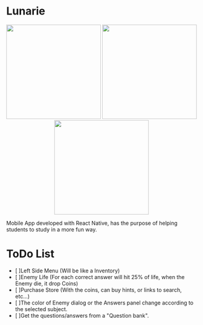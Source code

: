# Lunarie

<p align="center" float:"left">

  <img  width="250" src="https://i.postimg.cc/d0YcL7mk/git1.jpg">  
  <img width="250" src="https://i.postimg.cc/tTR0NLc9/git2.jpg">
  <img width="250" src="https://i.postimg.cc/TPJMmRCk/git3.jpg">
</p>

Mobile App developed with React Native, has the purpose of helping students to study in a more fun way.

# ToDo List
- [ ]Left Side Menu (Will be like a Inventory)
- [ ]Enemy Life (For each correct answer will hit 25% of life, when the Enemy die, it drop Coins)
- [ ]Purchase Store (With the coins, can buy hints, or links to search, etc...)
- [ ]The color of Enemy dialog or the Answers panel change according to the selected subject.
- [ ]Get the questions/answers from a "Question bank".
